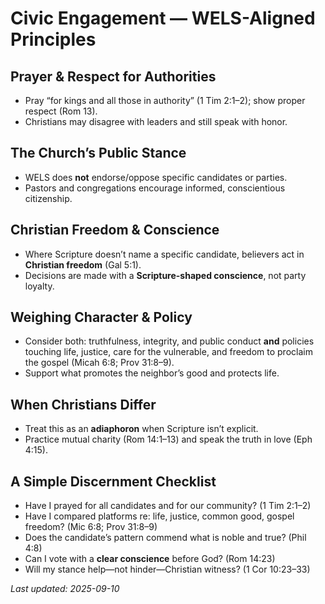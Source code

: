 # Civic Engagement — WELS-Aligned Principles

## Prayer & Respect for Authorities
- Pray “for kings and all those in authority” (1 Tim 2:1–2); show proper respect (Rom 13).
- Christians may disagree with leaders and still speak with honor.

## The Church’s Public Stance
- WELS does **not** endorse/oppose specific candidates or parties.
- Pastors and congregations encourage informed, conscientious citizenship.

## Christian Freedom & Conscience
- Where Scripture doesn’t name a specific candidate, believers act in **Christian freedom** (Gal 5:1).
- Decisions are made with a **Scripture-shaped conscience**, not party loyalty.

## Weighing Character & Policy
- Consider both: truthfulness, integrity, and public conduct **and** policies touching life, justice, care for the vulnerable, and freedom to proclaim the gospel (Micah 6:8; Prov 31:8–9).
- Support what promotes the neighbor’s good and protects life.

## When Christians Differ
- Treat this as an **adiaphoron** when Scripture isn’t explicit.
- Practice mutual charity (Rom 14:1–13) and speak the truth in love (Eph 4:15).

## A Simple Discernment Checklist
- Have I prayed for all candidates and for our community? (1 Tim 2:1–2)
- Have I compared platforms re: life, justice, common good, gospel freedom? (Mic 6:8; Prov 31:8–9)
- Does the candidate’s pattern commend what is noble and true? (Phil 4:8)
- Can I vote with a **clear conscience** before God? (Rom 14:23)
- Will my stance help—not hinder—Christian witness? (1 Cor 10:23–33)

_Last updated: 2025-09-10_
